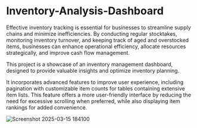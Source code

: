 # Inventory-Analysis-Dashboard
Effective inventory tracking is essential for businesses to streamline supply chains and minimize inefficiencies. By conducting regular stocktakes, monitoring inventory turnover, and keeping track of aged and overstocked items, businesses can enhance operational efficiency, allocate resources strategically, and improve cash flow management.

This project is a showcase of an inventory management dashboard, designed to provide valuable insights and optimize inventory planning. 

It incorporates advanced features to improve user experience, including pagination with customizable item counts for tables containing extensive item lists. This feature offers a more user-friendly interface by reducing the need for excessive scrolling when preferred, while also displaying item rankings for added convenience.

![Screenshot 2025-03-15 184100](https://github.com/user-attachments/assets/afc1b2bf-5003-461a-b0ab-eed162c434bf)

